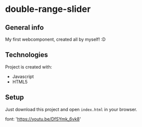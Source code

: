 # double-range-slider

<!-- ![My double-range-slider](./double-range-slider-example.jpeg) -->

## General info
My first webcomponent, created all by myself! :D

## Technologies
Project is created with:
* Javascript
* HTML5

## Setup
Just download this project and open `index.html` in your browser.

font: 'https://youtu.be/DfSYmk_6vk8'
